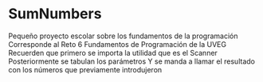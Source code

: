 # SumNumbers
Pequeño proyecto escolar sobre los fundamentos de la programación
Corresponde al Reto 6 Fundamentos de Programación de la UVEG
Recuerden que primero se importa la utilidad que es el Scanner
Posteriormente se tabulan los parámetros 
Y se manda a llamar el resultado con los números que previamente introdujeron
